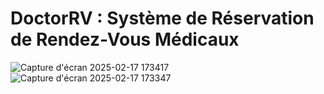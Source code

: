 # DoctorRV : Système de Réservation de Rendez-Vous Médicaux
![Capture d'écran 2025-02-17 173417](https://github.com/user-attachments/assets/03ead280-16cb-4dcb-ba35-969090a12095)
![Capture d'écran 2025-02-17 173347](https://github.com/user-attachments/assets/9f54b163-10e2-4d8b-aa20-75af417f114e)
